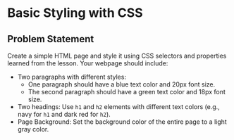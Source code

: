 # Basic Styling with CSS

## Problem Statement

Create a simple HTML page and style it using CSS selectors and properties learned from the lesson. Your webpage should include:

- Two paragraphs with different styles:
  - One paragraph should have a blue text color and 20px font size.
  - The second paragraph should have a green text color and 18px font size.
- Two headings: Use `h1` and `h2` elements with different text colors (e.g., navy for `h1` and dark red for `h2`).
- Page Background: Set the background color of the entire page to a light gray color.